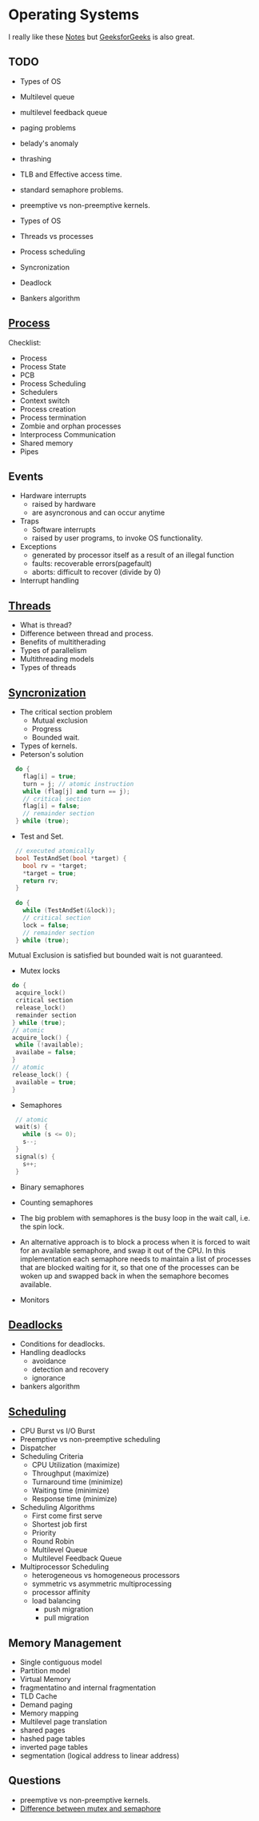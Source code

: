 # Operating Systems
I really like these [Notes](https://www.cs.uic.edu/~jbell/CourseNotes/OperatingSystems/) but [GeeksforGeeks](https://www.geeksforgeeks.org/operating-systems/) is also great.

## TODO
+ Types of OS
+ Multilevel queue
+ multilevel feedback queue
+ paging problems
+ belady's anomaly
+ thrashing
+ TLB and Effective access time.
+ standard semaphore problems.
+ preemptive vs non-preemptive kernels.

+ Types of OS
+ Threads vs processes
+ Process scheduling
+ Syncronization
+ Deadlock
+ Bankers algorithm
## [Process](https://www.cs.uic.edu/~jbell/CourseNotes/OperatingSystems/3_Processes.html)
Checklist:
+ Process
+ Process State
+ PCB
+ Process Scheduling
+ Schedulers
+ Context switch
+ Process creation
+ Process termination
+ Zombie and orphan processes
+ Interprocess Communication
+ Shared memory
+ Pipes

## Events
+ Hardware interrupts
  - raised by hardware
  - are asyncronous and can occur anytime
+ Traps
  - Software interrupts
  - raised by user programs, to invoke OS functionality.
+ Exceptions
  - generated by processor itself as a result of an illegal function
  - faults: recoverable errors(pagefault)
  - aborts: difficult to recover (divide by 0)
+ Interrupt handling

## [Threads](https://www.cs.uic.edu/~jbell/CourseNotes/OperatingSystems/4_Threads.html)
+ What is thread?
+ Difference between thread and process.
+ Benefits of multitherading
+ Types of parallelism
+ Multithreading models
+ Types of threads

## [Syncronization](https://www.cs.uic.edu/~jbell/CourseNotes/OperatingSystems/5_Synchronization.html)
+ The critical section problem
  - Mutual exclusion
  - Progress
  - Bounded wait.
+ Types of kernels.
+ Peterson's solution
```cpp
  do {
    flag[i] = true;
    turn = j; // atomic instruction
    while (flag[j] and turn == j);
    // critical section
    flag[i] = false;
    // remainder section
  } while (true);
```
+ Test and Set.
```cpp
  // executed atomically
  bool TestAndSet(bool *target) {
    bool rv = *target;
    *target = true;
    return rv;
  }
  
  do {
    while (TestAndSet(&lock));
    // critical section
    lock = false;
    // remainder section
  } while (true);
```
Mutual Exclusion is satisfied but bounded wait is not guaranteed.

+ Mutex locks
```cpp
 do {
  acquire_lock()
  critical section
  release_lock()
  remainder section
 } while (true);
 // atomic
 acquire_lock() {
  while (!available);
  availabe = false;
 }
 // atomic
 release_lock() {
  available = true;
 }
```
+ Semaphores
```cpp
  // atomic
  wait(s) {
    while (s <= 0);
    s--;
  }
  signal(s) {
    s++;
  }
```
  - Binary semaphores
  - Counting semaphores

  - The big problem with semaphores is the busy loop in the wait call, i.e. the spin lock.
  - An alternative approach is to block a process when it is forced to wait for an available
    semaphore, and swap it out of the CPU. In this implementation each semaphore needs to maintain
    a list of processes that are blocked waiting for it, so that one of the processes can be
    woken up and swapped back in when the semaphore becomes available.
+ Monitors

## [Deadlocks](https://www.cs.uic.edu/~jbell/CourseNotes/OperatingSystems/7_Deadlocks.html)
+ Conditions for deadlocks.
+ Handling deadlocks
  - avoidance
  - detection and recovery
  - ignorance
+ bankers algorithm

## [Scheduling](https://www.cs.uic.edu/~jbell/CourseNotes/OperatingSystems/6_CPU_Scheduling.html)
+ CPU Burst vs I/O Burst
+ Preemptive vs non-preemptive scheduling
+ Dispatcher
+ Scheduling Criteria
    - CPU Utilization (maximize)
    - Throughput (maximize)
    - Turnaround time (minimize)
    - Waiting time (minimize)
    - Response time (minimize)
+ Scheduling Algorithms
  - First come first serve
  - Shortest job first
  - Priority
  - Round Robin
  - Multilevel Queue
  - Multilevel Feedback Queue
+ Multiprocessor Scheduling
    - heterogeneous vs homogeneous processors
    - symmetric vs asymmetric multiprocessing
    - processor affinity
    - load balancing
      + push migration
      + pull migration

## Memory Management
+ Single contiguous model
+ Partition model
+ Virtual Memory
+ fragmentatino and internal fragmentation
+ TLD Cache
+ Demand paging
+ Memory mapping
+ Multilevel page translation
+ shared pages
+ hashed page tables
+ inverted page tables
+ segmentation (logical address to linear address)
## Questions
+ preemptive vs non-preemptive kernels.
+ [Difference between mutex and semaphore](https://www.geeksforgeeks.org/mutex-vs-semaphore/)

